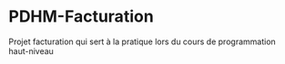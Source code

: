 # PDHM-Facturation
Projet facturation qui sert à la pratique lors du cours de programmation haut-niveau